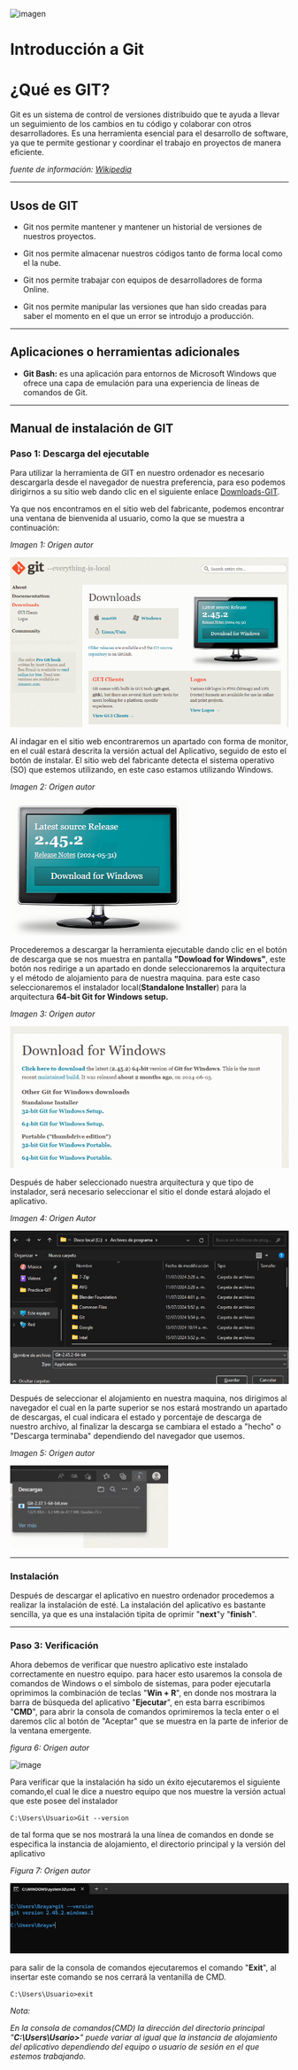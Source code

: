 ![imagen](https://github.com/Brayan-Hc11/GIT/assets/118775234/3d9e5d22-44d7-4327-b8c3-a254a7f39f19)

# Introducción a Git

# ¿Qué es GIT?

Git es un sistema de control de versiones distribuido que te ayuda a llevar un seguimiento de los cambios en tu código y colaborar con otros 
desarrolladores. Es una herramienta esencial para el desarrollo de software, ya que te permite gestionar y coordinar el trabajo en proyectos de manera eficiente.

*fuente de información: [Wikipedia](https://es.wikipedia.org/wiki/Git)*

***
## Usos de GIT 

- Git nos permite mantener y mantener un historial de versiones de nuestros proyectos.

- Git nos permite almacenar nuestros códigos tanto de forma local como el la nube.

- Git nos permite trabajar con equipos de desarrolladores de forma Online.

- Git nos permite manipular las versiones que han sido creadas para saber el momento en el que un error se introdujo a producción.

---
## Aplicaciones o herramientas adicionales

- **Git Bash:**  es una aplicación para entornos de Microsoft Windows que ofrece una capa de emulación para una experiencia de líneas de comandos de Git.

---
## Manual de instalación de GIT

### Paso 1: Descarga del ejecutable

Para utilizar la herramienta de GIT en nuestro ordenador es necesario descargarla desde el navegador de nuestra preferencia, para eso podemos dirigirnos a su sitio web dando clic en el siguiente enlace [Downloads-GIT](https://git-scm.com).

Ya que nos encontramos en el sitio web del fabricante, podemos encontrar una ventana de bienvenida al usuario, como la que se muestra a continuación:

_Imagen 1: Origen autor_

![sitio web del fabricante de GIT](/img/image.png)

Al indagar en el sitio web encontraremos un apartado con forma de monitor, en el cuál estará descrita la versión actual del Aplicativo, seguido de esto el botón de instalar. El sitio web del fabricante detecta el sistema operativo (SO) que estemos utilizando, en este caso estamos utilizando Windows.

_Imagen 2: Origen autor_

![Sitio web del fabricante](/img/image-1.png)


Procederemos a descargar la herramienta ejecutable dando clic en el botón de descarga que se nos muestra en pantalla **"Dowload for Windows"**, este botón nos redirige a un apartado en donde seleccionaremos la arquitectura y el método de alojamiento para de nuestra maquina. para este caso seleccionaremos el instalador local(**Standalone Installer**) para la arquitectura **64-bit Git for Windows setup.**

_Imagen 3: Origen autor_

![selección de descarga](/img/image-2.png)

Después de haber seleccionado nuestra arquitectura y que tipo de instalador, será necesario seleccionar el sitio el donde estará alojado el aplicativo.

_Imagen 4: Origen Autor_

![Sitio de alojamiento local](/img/image-3.png)

Después de  seleccionar el alojamiento en nuestra maquina, nos dirigimos al navegador el cual en la parte superior se nos estará mostrando un apartado de descargas, el cual indicara el estado y porcentaje de descarga de nuestro archivo, al finalizar la descarga se cambiara el estado a "hecho" o "Descarga terminaba" dependiendo del navegador que usemos.

_Imagen 5: Origen autor_

![texto alternativo](/img/image-4.png)

---
### Instalación

Después de descargar el aplicativo en nuestro ordenador procedemos a realizar la instalación de esté. La instalación del aplicativo es bastante sencilla, ya que es una instalación tipita de oprimir "**next**"y "**finish**".

---
### Paso 3: Verificación

Ahora debemos de verificar que nuestro aplicativo este instalado correctamente en nuestro equipo. para hacer esto usaremos la consola de comandos de Windows o el símbolo de sistemas, para poder ejecutarla oprimimos la combinación de teclas "**Win + R**", en donde nos mostrara la barra de búsqueda del aplicativo "**Ejecutar**", en esta barra escribimos "**CMD**", para abrir la consola de comandos oprimiremos la tecla enter o el daremos clic al botón de "Aceptar" que se muestra en la parte de inferior de la ventana emergente.


_figura 6: Origen autor_

![image](https://github.com/Brayan-Hc11/GIT/assets/118775234/cb60e16d-f5f8-4c37-9950-d9e647ef7c59)

Para verificar que la instalación ha sido un éxito ejecutaremos el siguiente comando,el cual le dice a nuestro equipo que nos muestre la versión actual que este posee del instalador

~~~
C:\Users\Usuario>Git --version
~~~

de tal forma que se nos mostrará la una línea de comandos en donde se especifica la instancia de alojamiento, el directorio principal y la versión del aplicativo

_Figura 7: Origen autor_

![alt text](/img/image-5.png)

para salir de la consola de comandos ejecutaremos el comando "**Exit**", al insertar este comando se nos cerrará la ventanilla de CMD.

~~~
C:\Users\Usuario>exit
~~~

_Nota:_ 

*En la consola de comandos(CMD) la dirección del directorio principal "**C:\Users\Usario>**" puede variar al igual que la instancia de alojamiento del aplicativo dependiendo del equipo o usuario de sesión en el que estemos trabajando.*

